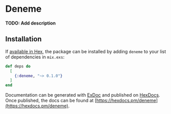 # Deneme

**TODO: Add description**

## Installation

If [available in Hex](https://hex.pm/docs/publish), the package can be installed
by adding `deneme` to your list of dependencies in `mix.exs`:

```elixir
def deps do
  [
    {:deneme, "~> 0.1.0"}
  ]
end
```

Documentation can be generated with [ExDoc](https://github.com/elixir-lang/ex_doc)
and published on [HexDocs](https://hexdocs.pm). Once published, the docs can
be found at [https://hexdocs.pm/deneme](https://hexdocs.pm/deneme).

